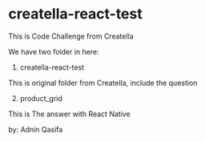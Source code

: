 # creatella-react-test

This is Code Challenge from Creatella

We have two folder in here:

1. creatella-react-test

This is original folder from Creatella, include the question

2. product_grid

This is The answer with React Native

by: Adnin Qasifa
